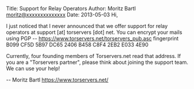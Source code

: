 Title:  Support for Relay Operators
Author: Moritz Bartl <moritz@xxxxxxxxxxxxxx>
Date: 2013-05-03
Hi,

I just noticed that I never announced that we offer support for relay
operators at support [at] torservers [dot] net. You can encrypt your
mails using PGP -- https://www.torservers.net/torservers_pub.asc
fingerprint B099 CF5D 5B97 DC65 2406 B458 C8F4 2EB2 E033 4E90

Currently, four founding members of Torservers.net read that address. If
you are a "Torservers partner", please think about joining the support
team. We can use your help!

-- 
Moritz Bartl
https://www.torservers.net/
